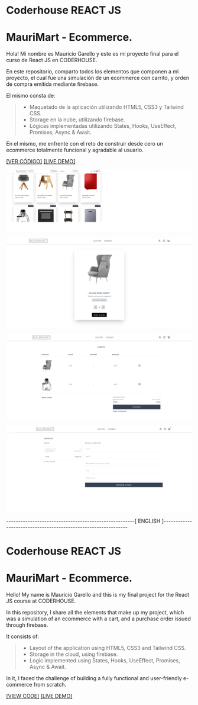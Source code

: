 # Coderhouse REACT JS

# MauriMart  - Ecommerce.

Hola! Mi nombre es Mauricio Garello y este es mi proyecto final para el curso de React JS en CODERHOUSE.

En este repositorio, comparto todos los elementos que componen a mi proyecto, el cual fue una simulación de un ecommerce con carrito, y orden de compra emitida mediante firebase.

El mismo consta de:

> * Maquetado de la aplicación utilizando HTML5, CSS3 y Tailwind CSS.
> * Storage en la nube, utilizando firebase.
> * Lógicas implementadas utilizando States, Hooks, UseEffect, Promises, Async & Await.

En el mismo, me enfrente con el reto de construir desde cero un ecommerce totalmente funcional y agradable al usuario.

[[VER CÓDIGO]](https://github.com/maurigarello/coderhouse-react)
[[LIVE DEMO]](https://maurimart.netlify.app//)

![Image text](https://github.com/maurigarello/coderhouse-react/blob/main/1.png)

![Image text](https://github.com/maurigarello/coderhouse-react/blob/main/2.png)

![Image text](https://github.com/maurigarello/coderhouse-react/blob/main/3.png)

![Image text](https://github.com/maurigarello/coderhouse-react/blob/main/4.png)

------------------------------------------------------[ ENGLISH ]---------------------------------------------------------------

# Coderhouse REACT JS

# MauriMart - Ecommerce.

Hello! My name is Mauricio Garello and this is my final project for the React JS course at CODERHOUSE.

In this repository, I share all the elements that make up my project, which was a simulation of an ecommerce with a cart, and a purchase order issued through firebase.

It consists of:

> * Layout of the application using HTML5, CSS3 and Tailwind CSS.
> * Storage in the cloud, using firebase.
> * Logic implemented using States, Hooks, UseEffect, Promises, Async & Await.

In it, I faced the challenge of building a fully functional and user-friendly e-commerce from scratch.

[[VIEW CODE]](https://github.com/maurigarello/coderhouse-react)
[[LIVE DEMO]](https://maurimart.netlify.app//)
